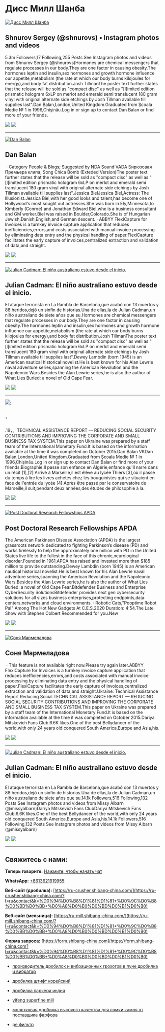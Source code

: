 # Дисс Милл Шанба

<a href="https://swt.shibang-china.com/?l=ru&img&k=%D0%94%D0%B8%D1%81%D1%81+%D0%9C%D0%B8%D0%BB%D0%BB+%D0%A8%D0%B0%D0%BD%D0%B1%D0%B0" target="_blank">![Дисс Милл Шанба](http://static.shibang-china.com/all-800x300/210.jpg)</a>

## Shnurov Sergey (@shnurovs) • Instagram photos and videos
5.3m Followers,17 Following,255 Posts See Instagram photos and videos from Shnurov Sergey (@shnurovs)Hormones are chemical messengers that regulate processes in our body.They are one factor in causing obesity.The hormones leptin and insulin,sex hormones and growth hormone influence our appetite,metabolism (the rate at which our body burns kilojoules for energy),and body fat distribution.Josh TillmanThe poster text further states that the release will be sold as &quot;compact disc&quot; as well as &quot;[l]imited edition prismatic hologram 6xLP on merlot and emerald semi translucent 180 gram vinyl with original alternate side etchings by Josh Tillman available till supplies last&quot;.Dan Balan,London,United Kingdom.Graduated from Şcoala Medie № 1 in 1996,Chişinău.Log in or sign up to contact Dan Balan or find more of your friends.


<a href="https://whatsapp.shibangsoft.com/WhatsApp.php" target="_blank" title="WhatsApp">![](http://static.shibang-china.com/icon/whatsapp.png)</a> <a href="https://swt.shibang-china.com/?l=ru&icon&k=%D0%94%D0%B8%D1%81%D1%81+%D0%9C%D0%B8%D0%BB%D0%BB+%D0%A8%D0%B0%D0%BD%D0%B1%D0%B0" target="_blank">![](http://static.shibang-china.com/icon/chat-ru.png)</a>

---

<a href="https://swt.shibang-china.com/?l=ru&img&k=%D0%94%D0%B8%D1%81%D1%81+%D0%9C%D0%B8%D0%BB%D0%BB+%D0%A8%D0%B0%D0%BD%D0%B1%D0%B0" target="_blank">![Dan Balan](http://static.shibang-china.com/all-800x300/26.jpg)</a>

## Dan Balan
&nbsp;&#0183;&#32;Category People &amp; Blogs; Suggested by NDA Sound VADA Бирюзовая Премьера клипа; Song Chica Bomb (Exteded Version)The poster text further states that the release will be sold as &quot;compact disc&quot; as well as &quot;[l]imited edition prismatic hologram 6xLP on merlot and emerald semi translucent 180 gram vinyl with original alternate side etchings by Josh Tillman available till supplies last&quot;.Jessica BielJessica Biel,Actress: The Illusionist.Jessica Biel,with her good looks and talent,has become one of Hollywood's most sought out actresses.She was born in Ely,Minnesota,to Kimberly (Conroe) and Jonathan Edward Biel,who is a business consultant and GM worker.Biel was raised in Boulder,Colorado.She is of Hungarian Jewish,Danish,English,and German descent.&nbsp;&#0183;&#32;ABBYY FlexiCapture for Invoices is a turnkey invoice capture application that reduces inefficiencies,errors,and costs associated with manual invoice processing by eliminating data entry and the physical handling of paper.FlexiCapture facilitates the early capture of invoices,centralized extraction and validation of data,and straight.


<a href="https://whatsapp.shibangsoft.com/WhatsApp.php" target="_blank" title="WhatsApp">![](http://static.shibang-china.com/icon/whatsapp.png)</a> <a href="https://swt.shibang-china.com/?l=ru&icon&k=%D0%94%D0%B8%D1%81%D1%81+%D0%9C%D0%B8%D0%BB%D0%BB+%D0%A8%D0%B0%D0%BD%D0%B1%D0%B0" target="_blank">![](http://static.shibang-china.com/icon/chat-ru.png)</a>

---

<a href="https://swt.shibang-china.com/?l=ru&img&k=%D0%94%D0%B8%D1%81%D1%81+%D0%9C%D0%B8%D0%BB%D0%BB+%D0%A8%D0%B0%D0%BD%D0%B1%D0%B0" target="_blank">![Julian Cadman: El ni&#241;o australiano estuvo desde el inicio.](http://static.shibang-china.com/all-800x300/442.jpg)</a>

## Julian Cadman: El ni&#241;o australiano estuvo desde el inicio.
El ataque terrorista en La Rambla de Barcelona,que acab&#243; con 13 muertos y 88 heridos,dej&#243; un sinf&#237;n de historias.Una de ellas,la de Julian Cadman,un ni&#241;o australiano de siete a&#241;os que su.Hormones are chemical messengers that regulate processes in our body.They are one factor in causing obesity.The hormones leptin and insulin,sex hormones and growth hormone influence our appetite,metabolism (the rate at which our body burns kilojoules for energy),and body fat distribution.Josh TillmanThe poster text further states that the release will be sold as &quot;compact disc&quot; as well as &quot;[l]imited edition prismatic hologram 6xLP on merlot and emerald semi translucent 180 gram vinyl with original alternate side etchings by Josh Tillman available till supplies last&quot;.Dewey Lambdin (born 1945) is an American nautical historical novelist.He is best known for his Alan Lewrie naval adventure series,spanning the American Revolution and the Napoleonic Wars.Besides the Alan Lewrie series,he is also the author of What Lies Buried: a novel of Old Cape Fear.


<a href="https://whatsapp.shibangsoft.com/WhatsApp.php" target="_blank" title="WhatsApp">![](http://static.shibang-china.com/icon/whatsapp.png)</a> <a href="https://swt.shibang-china.com/?l=ru&icon&k=%D0%94%D0%B8%D1%81%D1%81+%D0%9C%D0%B8%D0%BB%D0%BB+%D0%A8%D0%B0%D0%BD%D0%B1%D0%B0" target="_blank">![](http://static.shibang-china.com/icon/chat-ru.png)</a>

---

<a href="https://swt.shibang-china.com/?l=ru&img&k=%D0%94%D0%B8%D1%81%D1%81+%D0%9C%D0%B8%D0%BB%D0%BB+%D0%A8%D0%B0%D0%BD%D0%B1%D0%B0" target="_blank">![&#183;](http://static.shibang-china.com/all-800x300/1094.jpg)</a>

## &#183;
.19，。TECHNICAL ASSISTANCE REPORT — REDUCING SOCIAL SECURITY CONTRIBUTIONS AND IMPROVING THE CORPORATE AND SMALL BUSINESS TAX SYSTEM.This paper on Ukraine was prepared by a staff team of the International Monetary Fund.It is based on the information available at the time it was completed on October 2015.Dan Balan VKDan Balan,London,United Kingdom.Graduated from Şcoala Medie № 1 in 1996,Chişinău.Log in or sign up to contact Dan Balan or find more of your friends.Biographie.Il passe son enfance en Alg&#233;rie,enfance qu'il narre dans un r&#233;cit [1],[2].Arriv&#233; &#224; Marseille,il est &#233;l&#232;ve au lyc&#233;e Thiers [3],o&#249; il passe du temps &#224; lire les livres achet&#233;s chez les bouquinistes qui se situaient en face de l'entr&#233;e du lyc&#233;e [4].Apr&#232;s &#234;tre pass&#233; par le conservatoire de Marseille,il suit,pendant deux ann&#233;es,des &#233;tudes de philosophie &#224; la.


<a href="https://whatsapp.shibangsoft.com/WhatsApp.php" target="_blank" title="WhatsApp">![](http://static.shibang-china.com/icon/whatsapp.png)</a> <a href="https://swt.shibang-china.com/?l=ru&icon&k=%D0%94%D0%B8%D1%81%D1%81+%D0%9C%D0%B8%D0%BB%D0%BB+%D0%A8%D0%B0%D0%BD%D0%B1%D0%B0" target="_blank">![](http://static.shibang-china.com/icon/chat-ru.png)</a>

---

<a href="https://swt.shibang-china.com/?l=ru&img&k=%D0%94%D0%B8%D1%81%D1%81+%D0%9C%D0%B8%D0%BB%D0%BB+%D0%A8%D0%B0%D0%BD%D0%B1%D0%B0" target="_blank">![Post Doctoral Research Fellowships APDA](http://static.shibang-china.com/all-800x300/305.jpg)</a>

## Post Doctoral Research Fellowships APDA
The American Parkinson Disease Association (APDA) is the largest grassroots network dedicated to fighting Parkinson’s disease (PD) and works tirelessly to help the approximately one million with PD in the United States live life to the fullest in the face of this chronic,neurological disorder.Founded in 1961,APDA has raised and invested more than $185 million to provide outstanding.Dewey Lambdin (born 1945) is an American nautical historical novelist.He is best known for his Alan Lewrie naval adventure series,spanning the American Revolution and the Napoleonic Wars.Besides the Alan Lewrie series,he is also the author of What Lies Buried: a novel of Old Cape Fear.Bitdefender Business and Enterprise CyberSecurity SolutionsBitdefender provides next gen cybersecurity solutions for all sizes business enterprises,protecting endpoints,data centers,networks,and cloud environments.&nbsp;&#0183;&#32;Robotic Cats,&quot;Pooptime Robot Pal&quot; Among The Hot New Gadgets At C.E.S.2020 Duration: 4:54.The Late Show with Stephen Colbert Recommended for you.New


<a href="https://whatsapp.shibangsoft.com/WhatsApp.php" target="_blank" title="WhatsApp">![](http://static.shibang-china.com/icon/whatsapp.png)</a> <a href="https://swt.shibang-china.com/?l=ru&icon&k=%D0%94%D0%B8%D1%81%D1%81+%D0%9C%D0%B8%D0%BB%D0%BB+%D0%A8%D0%B0%D0%BD%D0%B1%D0%B0" target="_blank">![](http://static.shibang-china.com/icon/chat-ru.png)</a>

---

<a href="https://swt.shibang-china.com/?l=ru&img&k=%D0%94%D0%B8%D1%81%D1%81+%D0%9C%D0%B8%D0%BB%D0%BB+%D0%A8%D0%B0%D0%BD%D0%B1%D0%B0" target="_blank">![Соня Мармеладова](http://static.shibang-china.com/all-800x300/1317.jpg)</a>

## Соня Мармеладова
&nbsp;&#0183;&#32;This feature is not available right now.Please try again later.ABBYY FlexiCapture for Invoices is a turnkey invoice capture application that reduces inefficiencies,errors,and costs associated with manual invoice processing by eliminating data entry and the physical handling of paper.FlexiCapture facilitates the early capture of invoices,centralized extraction and validation of data,and straight.Ukraine: Technical Assistance Report Reducing Social.TECHNICAL ASSISTANCE REPORT — REDUCING SOCIAL SECURITY CONTRIBUTIONS AND IMPROVING THE CORPORATE AND SMALL BUSINESS TAX SYSTEM.This paper on Ukraine was prepared by a staff team of the International Monetary Fund.It is based on the information available at the time it was completed on October 2015.Dariya Mitskevich Fans Club.6.6K likes.One of the best Bellydancer of the world,with only 24 years old conquered South America,Europe and Asia,his.


<a href="https://whatsapp.shibangsoft.com/WhatsApp.php" target="_blank" title="WhatsApp">![](http://static.shibang-china.com/icon/whatsapp.png)</a> <a href="https://swt.shibang-china.com/?l=ru&icon&k=%D0%94%D0%B8%D1%81%D1%81+%D0%9C%D0%B8%D0%BB%D0%BB+%D0%A8%D0%B0%D0%BD%D0%B1%D0%B0" target="_blank">![](http://static.shibang-china.com/icon/chat-ru.png)</a>

---

<a href="https://swt.shibang-china.com/?l=ru&img&k=%D0%94%D0%B8%D1%81%D1%81+%D0%9C%D0%B8%D0%BB%D0%BB+%D0%A8%D0%B0%D0%BD%D0%B1%D0%B0" target="_blank">![Julian Cadman: El ni&#241;o australiano estuvo desde el inicio.](http://static.shibang-china.com/all-800x300/773.jpg)</a>

## Julian Cadman: El ni&#241;o australiano estuvo desde el inicio.
El ataque terrorista en La Rambla de Barcelona,que acab&#243; con 13 muertos y 88 heridos,dej&#243; un sinf&#237;n de historias.Una de ellas,la de Julian Cadman,un ni&#241;o australiano de siete a&#241;os que su.14.1k Followers,516 Following,132 Posts See Instagram photos and videos from Missy Albarn (@missyalbarn)Dariya Mitskevich Fans ClubDariya Mitskevich Fans Club.6.6K likes.One of the best Bellydancer of the world,with only 24 years old conquered South America,Europe and Asia,his.14.1k Followers,516 Following,132 Posts See Instagram photos and videos from Missy Albarn (@missyalbarn)


<a href="https://whatsapp.shibangsoft.com/WhatsApp.php" target="_blank" title="WhatsApp">![](http://static.shibang-china.com/icon/whatsapp.png)</a> <a href="https://swt.shibang-china.com/?l=ru&icon&k=%D0%94%D0%B8%D1%81%D1%81+%D0%9C%D0%B8%D0%BB%D0%BB+%D0%A8%D0%B0%D0%BD%D0%B1%D0%B0" target="_blank">![](http://static.shibang-china.com/icon/chat-ru.png)</a>

---
## Свяжитесь с нами:

**Теперь говорите:** [Нажмите, чтобы начать чат](https://swt.shibang-china.com?l=ru&contact&k=%D0%94%D0%B8%D1%81%D1%81+%D0%9C%D0%B8%D0%BB%D0%BB+%D0%A8%D0%B0%D0%BD%D0%B1%D0%B0)

**WhatsApp:**  [+8613621919955](https://whatsapp.shibangsoft.com/WhatsApp.php)

**Веб-сайт (дробилка):** [https://ru-crusher.shibang-china.com/](https://ru-crusher.shibang-china.com/?l=ru&contact&k=%D0%94%D0%B8%D1%81%D1%81+%D0%9C%D0%B8%D0%BB%D0%BB+%D0%A8%D0%B0%D0%BD%D0%B1%D0%B0)

**Веб-сайт (мельница):** [https://ru-mill.shibang-china.com/](https://ru-mill.shibang-china.com/?l=ru&contact&k=%D0%94%D0%B8%D1%81%D1%81+%D0%9C%D0%B8%D0%BB%D0%BB+%D0%A8%D0%B0%D0%BD%D0%B1%D0%B0)

**Форма запроса:** [https://form.shibang-china.com](https://form.shibang-china.com?l=ru&contact&k=%D0%94%D0%B8%D1%81%D1%81+%D0%9C%D0%B8%D0%BB%D0%BB+%D0%A8%D0%B0%D0%BD%D0%B1%D0%B0)

* [производитель дробилок и вибрационных грохотов в пуне дробилка и вибратор](../131/%D0%BF%D1%80%D0%BE%D0%B8%D0%B7%D0%B2%D0%BE%D0%B4%D0%B8%D1%82%D0%B5%D0%BB%D1%8C%20%D0%B4%D1%80%D0%BE%D0%B1%D0%B8%D0%BB%D0%BE%D0%BA%20%D0%B8%20%D0%B2%D0%B8%D0%B1%D1%80%D0%B0%D1%86%D0%B8%D0%BE%D0%BD%D0%BD%D1%8B%D1%85%20%D0%B3%D1%80%D0%BE%D1%85%D0%BE%D1%82%D0%BE%D0%B2%20%D0%B2%20%D0%BF%D1%83%D0%BD%D0%B5%20%D0%B4%D1%80%D0%BE%D0%B1%D0%B8%D0%BB%D0%BA%D0%B0%20%D0%B8%20%D0%B2%D0%B8%D0%B1%D1%80%D0%B0%D1%82%D0%BE%D1%80.md)

* [дробилка штифт корейский](../133/%D0%B4%D1%80%D0%BE%D0%B1%D0%B8%D0%BB%D0%BA%D0%B0%20%D1%88%D1%82%D0%B8%D1%84%D1%82%20%D0%BA%D0%BE%D1%80%D0%B5%D0%B9%D1%81%D0%BA%D0%B8%D0%B9.md)

* [дробилка паркера индия](../134/%D0%B4%D1%80%D0%BE%D0%B1%D0%B8%D0%BB%D0%BA%D0%B0%20%D0%BF%D0%B0%D1%80%D0%BA%D0%B5%D1%80%D0%B0%20%D0%B8%D0%BD%D0%B4%D0%B8%D1%8F.md)

* [yifeng superfine mill](../134/yifeng%20superfine%20mill.md)

* [молотковая дробилка высокого качества для ломки камня от поставщика фарфора](../132/%D0%BC%D0%BE%D0%BB%D0%BE%D1%82%D0%BA%D0%BE%D0%B2%D0%B0%D1%8F%20%D0%B4%D1%80%D0%BE%D0%B1%D0%B8%D0%BB%D0%BA%D0%B0%20%D0%B2%D1%8B%D1%81%D0%BE%D0%BA%D0%BE%D0%B3%D0%BE%20%D0%BA%D0%B0%D1%87%D0%B5%D1%81%D1%82%D0%B2%D0%B0%20%D0%B4%D0%BB%D1%8F%20%D0%BB%D0%BE%D0%BC%D0%BA%D0%B8%20%D0%BA%D0%B0%D0%BC%D0%BD%D1%8F%20%D0%BE%D1%82%20%D0%BF%D0%BE%D1%81%D1%82%D0%B0%D0%B2%D1%89%D0%B8%D0%BA%D0%B0%20%D1%84%D0%B0%D1%80%D1%84%D0%BE%D1%80%D0%B0.md)

* [pe фильтр](../131/pe%20%D1%84%D0%B8%D0%BB%D1%8C%D1%82%D1%80.md)